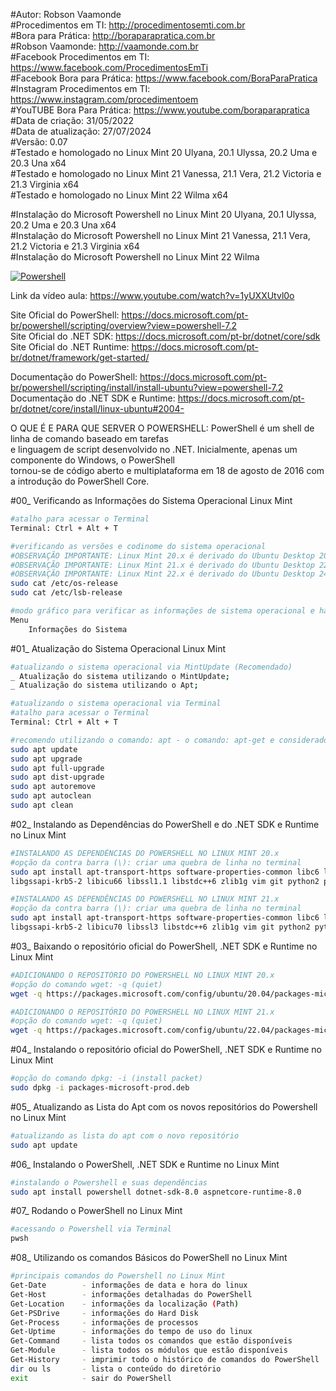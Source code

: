 #Autor: Robson Vaamonde<br>
#Procedimentos em TI: http://procedimentosemti.com.br<br>
#Bora para Prática: http://boraparapratica.com.br<br>
#Robson Vaamonde: http://vaamonde.com.br<br>
#Facebook Procedimentos em TI: https://www.facebook.com/ProcedimentosEmTi<br>
#Facebook Bora para Prática: https://www.facebook.com/BoraParaPratica<br>
#Instagram Procedimentos em TI: https://www.instagram.com/procedimentoem<br>
#YouTUBE Bora Para Prática: https://www.youtube.com/boraparapratica<br>
#Data de criação: 31/05/2022<br>
#Data de atualização: 27/07/2024<br>
#Versão: 0.07<br>
#Testado e homologado no Linux Mint 20 Ulyana, 20.1 Ulyssa, 20.2 Uma e 20.3 Una x64<br>
#Testado e homologado no Linux Mint 21 Vanessa, 21.1 Vera, 21.2 Victoria e 21.3 Virginia x64<br>
#Testado e homologado no Linux Mint 22 Wilma x64<br>

#Instalação do Microsoft Powershell no Linux Mint 20 Ulyana, 20.1 Ulyssa, 20.2 Uma e 20.3 Una x64<br>
#Instalação do Microsoft Powershell no Linux Mint 21 Vanessa, 21.1 Vera, 21.2 Victoria e 21.3 Virginia x64<br>
#Instalação do Microsoft Powershell no Linux Mint 22 Wilma<br>

[![Powershell](http://img.youtube.com/vi/1yUXXUtvl0o/0.jpg)](https://www.youtube.com/watch?v=1yUXXUtvl0o "Powershell")

Link da vídeo aula: https://www.youtube.com/watch?v=1yUXXUtvl0o

Site Oficial do PowerShell: https://docs.microsoft.com/pt-br/powershell/scripting/overview?view=powershell-7.2<br>
Site Oficial do .NET SDK: https://docs.microsoft.com/pt-br/dotnet/core/sdk<br>
Site Oficial do .NET Runtime: https://docs.microsoft.com/pt-br/dotnet/framework/get-started/

Documentação do PowerShell: https://docs.microsoft.com/pt-br/powershell/scripting/install/install-ubuntu?view=powershell-7.2<br>
Documentação do .NET SDK e Runtime: https://docs.microsoft.com/pt-br/dotnet/core/install/linux-ubuntu#2004-

O QUE É E PARA QUE SERVER O POWERSHELL: PowerShell é um shell de linha de comando baseado em tarefas<br>
e linguagem de script desenvolvido no .NET. Inicialmente, apenas um componente do Windows, o PowerShell<br>
tornou-se de código aberto e multiplataforma em 18 de agosto de 2016 com a introdução do PowerShell Core.

#00_ Verificando as Informações do Sistema Operacional Linux Mint<br>
```bash
#atalho para acessar o Terminal
Terminal: Ctrl + Alt + T

#verificando as versões e codinome do sistema operacional
#OBSERVAÇÃO IMPORTANTE: Linux Mint 20.x é derivado do Ubuntu Desktop 20.04.x Focal Fossa
#OBSERVAÇÃO IMPORTANTE: Linux Mint 21.x é derivado do Ubuntu Desktop 22.04.x Jammy Jellyfish
#OBSERVAÇÃO IMPORTANTE: Linux Mint 22.x é derivado do Ubuntu Desktop 24.04.x Noble Numbat
sudo cat /etc/os-release
sudo cat /etc/lsb-release

#modo gráfico para verificar as informações de sistema operacional e hardware
Menu
	Informações do Sistema
```

#01_ Atualização do Sistema Operacional Linux Mint<br>
```bash
#atualizando o sistema operacional via MintUpdate (Recomendado)
_ Atualização do sistema utilizando o MintUpdate;
_ Atualização do sistema utilizando o Apt;

#atualizando o sistema operacional via Terminal
#atalho para acessar o Terminal
Terminal: Ctrl + Alt + T

#recomendo utilizando o comando: apt - o comando: apt-get e considerado obsoleto
sudo apt update
sudo apt upgrade
sudo apt full-upgrade
sudo apt dist-upgrade
sudo apt autoremove
sudo apt autoclean
sudo apt clean
```

#02_ Instalando as Dependências do PowerShell e do .NET SDK e Runtime no Linux Mint<br>
```bash
#INSTALANDO AS DEPENDÊNCIAS DO POWERSHELL NO LINUX MINT 20.x
#opção da contra barra (\): criar uma quebra de linha no terminal
sudo apt install apt-transport-https software-properties-common libc6 libgcc1 \
libgssapi-krb5-2 libicu66 libssl1.1 libstdc++6 zlib1g vim git python2 python3

#INSTALANDO AS DEPENDÊNCIAS DO POWERSHELL NO LINUX MINT 21.x
#opção da contra barra (\): criar uma quebra de linha no terminal
sudo apt install apt-transport-https software-properties-common libc6 libgcc-s1 \
libgssapi-krb5-2 libicu70 libssl3 libstdc++6 zlib1g vim git python2 python3
```

#03_ Baixando o repositório oficial do PowerShell, .NET SDK e Runtime no Linux Mint<br>
```bash
#ADICIONANDO O REPOSITÓRIO DO POWERSHELL NO LINUX MINT 20.x
#opção do comando wget: -q (quiet)
wget -q https://packages.microsoft.com/config/ubuntu/20.04/packages-microsoft-prod.deb

#ADICIONANDO O REPOSITÓRIO DO POWERSHELL NO LINUX MINT 21.x
#opção do comando wget: -q (quiet)
wget -q https://packages.microsoft.com/config/ubuntu/22.04/packages-microsoft-prod.deb
```

#04_ Instalando o repositório oficial do PowerShell, .NET SDK e Runtime no Linux Mint<br>
```bash
#opção do comando dpkg: -i (install packet)
sudo dpkg -i packages-microsoft-prod.deb
```

#05_ Atualizando as Lista do Apt com os novos repositórios do Powershell no Linux Mint<br>
```bash
#atualizando as lista do apt com o novo repositório
sudo apt update
```

#06_ Instalando o PowerShell, .NET SDK e Runtime no Linux Mint<br>
```bash
#instalando o Powershell e suas dependências
sudo apt install powershell dotnet-sdk-8.0 aspnetcore-runtime-8.0
```

#07_ Rodando o PowerShell no Linux Mint<br>
```bash
#acessando o Powershell via Terminal
pwsh
```

#08_ Utilizando os comandos Básicos do PowerShell no Linux Mint<br>
```bash
#principais comandos do Powershell no Linux Mint
Get-Date        - informações de data e hora do linux
Get-Host        - informações detalhadas do PowerShell
Get-Location    - informações da localização (Path)
Get-PSDrive     - informações do Hard Disk
Get-Process     - informações de processos
Get-Uptime      - informações do tempo de uso do linux
Get-Command     - lista todos os comandos que estão disponíveis
Get-Module      - lista todos os módulos que estão disponíveis
Get-History     - imprimir todo o histórico de comandos do PowerShell
dir ou ls       - lista o conteúdo do diretório
exit            - sair do PowerShell
```